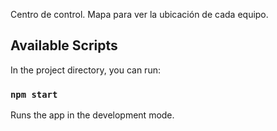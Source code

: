 Centro de control. 
Mapa para ver la ubicación de cada equipo.

## Available Scripts

In the project directory, you can run:

### `npm start`

Runs the app in the development mode.<br>
